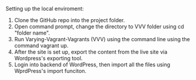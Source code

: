 Setting up the local enviroment:

1. Clone the GitHub repo into the project folder.
2. Open command prompt, change the directory to VVV folder using cd "folder name".
3. Run Varying-Vagrant-Vagrants (VVV) using the command line using the command vagrant up.
4. After the site is set up, export the content from the live site via Wordpress's exporting tool.
5. Login into backend of WordPress, then import all the files using WprdPress's import funciton.





















